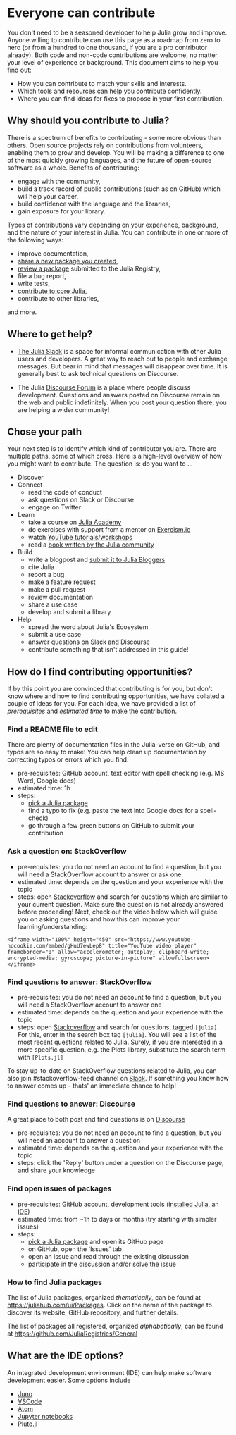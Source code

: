 # Everyone can contribute

You don't need to be a seasoned developer to help Julia grow and improve. Anyone willing to contribute can use this page as a roadmap from zero to hero (or from a hundred to one thousand, if you are a pro contributor already). Both code and non-code contributions are welcome, no matter your level of experience or background. This document aims to help you find out:

- How you can contribute to match your skills and interests.
- Which tools and resources can help you contribute confidently.
- Where you can find ideas for fixes to propose in your first contribution.

## Why should you contribute to Julia?
There is a spectrum of benefits to contributing - some more obvious than others. Open source projects rely on contributions from volunteers, enabling them to grow and develop. You will be making a difference to one of the most quickly growing languages, and the future of open-source software as a whole. Benefits of contributing:  

- engage with the community,
- build a track record of public contributions (such as on GitHub) which will help your career,
- build confidence with the language and the libraries,
- gain exposure for your library.

Types of contributions vary depending on your experience, background, and the nature of your interest in Julia. You can contribute in one or more of the following ways:

- improve documentation,
- [share a new package you created](https://github.com/elizavetasemenova/www.julialang.org/blob/main/contribute/creating_package.md),
- [review a package](https://github.com/JuliaRegistries/General/labels/new%20package) submitted to the Julia Registry,
- file a bug report,
- write tests,
- [contribute to core Julia](https://github.com/elizavetasemenova/www.julialang.org/blob/main/contribute/index.md#contributing-to-core-julia),
- contribute to other libraries,

and more.

## Where to get help?

- [The Julia Slack](https://julialang.org/slack/) is a space for informal communication with other Julia users and developers. A great way to reach out to people and exchange messages. But bear in mind that messages will disappear over time. It is generally best to ask technical questions on Discourse.

- The Julia [Discourse Forum](https://discourse.julialang.org/) is a place where people discuss development. Questions and answers posted on Discourse remain on the web and public indefinitely. When you post your question there, you are helping a wider community!


## Chose your path
Your next step is to identify which kind of contributor you are.
There are multiple paths, some of which cross. Here is a high-level overview of how you might want to contribute.
The question is: do you want to ...

- Discover
- Connect
  - read the code of conduct
  - ask questions on Slack or Discourse
  - engage on Twitter
- Learn
  - take a course on [Julia Academy](https://juliaacademy.com/courses?preview=logged_out)
  - do exercises with support from a mentor on [Exercism.io](https://exercism.io/tracks/julia)
  - watch [YouTube tutorials/workshops](https://www.youtube.com/user/JuliaLanguage/playlists)
  - read a [book written by the Julia community](https://julialang.org/learning/books/)
- Build
  - write a blogpost and [submit it to Julia Bloggers](https://www.juliabloggers.com/julia-bloggers-submit-feed/)
  - cite Julia
  - report a bug
  - make a feature request
  - make a pull request
  - review documentation
  - share a use case
  - develop and submit a library
- Help
  - spread the word about Julia's Ecosystem
  - submit a use case
  - answer questions on Slack and Discourse
  - contribute something that isn't addressed in this guide!

## How do I find contributing opportunities?

If by this point you are convinced that contributing is for you, but don't know where and how to find contributing opportunities, we have collated a couple of ideas for you. For each idea, we have provided a list of *prerequisites* and *estimated time* to make the contribution.


### Find a README file to edit

There are plenty of documentation files in the Julia-verse on GitHub, and typos are so easy to make! You can help clean up documentation by correcting typos or errors which you find. 

- pre-requisites: GitHub account, text editor with spell checking (e.g. MS Word, Google docs)
- estimated time: 1h
- steps:
  - [pick a Julia package](#how-to-find-julia-packages)
  - find a typo to fix (e.g. paste the text into Google docs for a spell-check)
  - go through a few green buttons on GitHub to submit your contribution

### Ask a question on: StackOverflow
- pre-requisites: you do not need an account to find a question, but you will need a StackOverflow account to answer or ask one
- estimated time: depends on the question and your experience with the topic
- steps: open [Stackoverflow](https://stackoverflow.com/) and search for questions which are similar to your current question. Make sure the question is not already answered before proceeding! Next, check out the video below which will guide you on asking questions and how this can improve your learning/understanding:
~~~
<iframe width="100%" height="450" src="https://www.youtube-nocookie.com/embed/gHuU7ewLep8" title="YouTube video player" frameborder="0" allow="accelerometer; autoplay; clipboard-write; encrypted-media; gyroscope; picture-in-picture" allowfullscreen></iframe>
~~~

### Find questions to answer: StackOverflow
- pre-requisites: you do not need an account to find a question, but you will need a StackOverflow account to answer one
- estimated time: depends on the question and your experience with the topic
- steps: open [Stackoverflow](https://stackoverflow.com/) and search for questions, tagged `[julia]`. For this, enter in the search box tag `[julia]`. You will see a list of the most recent questions related to Julia. Surely, if you are interested in a more specific question, e.g. the Plots library, substitute the search term with `[Plots.jl]`
	
To stay up-to-date on StackOverflow questions related to Julia, you can also join #stackoverflow-feed channel on [Slack](https://julialang.slack.com). If something you know how to answer comes up - thats' an immediate chance to help!


### Find questions to answer: Discourse
A great place to both post and find questions is on [Discourse](https://discourse.julialang.org/)

- pre-requisites: you do not need an account to find a question, but you will need an account to answer a question
- estimated time: depends on the question and your experience with the topic
- steps: click the 'Reply' button under a question on the Discourse page, and share your knowledge

	
### Find open issues of packages
- pre-requisites: GitHub account, development tools ([installed Julia](#how-to-install-julia), an [IDE](#what-are-the-ide-options?))
- estimated time: from ~1h to days or months (try starting with simpler issues)
- steps:
  - [pick a Julia package](#how-to-find-julia-packages) and open its GitHub page
  - on GitHub, open the 'Issues' tab
  - open an issue and read through the existing discussion
  - participate in the discussion and/or solve the issue


### How to find Julia packages

The list of Julia packages, organized *thematically*, can be found at https://juliahub.com/ui/Packages. Click on the name of the package to discover its website, GitHub repository, and further details. 

The list of packages all registered, organized *alphabetically*, can be found at https://github.com/JuliaRegistries/General

## What are the IDE options?

An integrated development environment (IDE) can help make software development easier. Some options include
- [Juno](https://junolab.org/) 
- [VSCode](https://code.visualstudio.com/download)
- [Atom](https://atom.io/)
- [Jupyter notebooks](https://jupyter.org/install)
- [Pluto.jl](https://plutojl.org)
